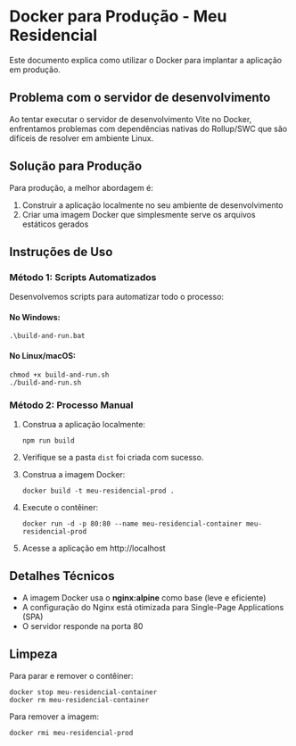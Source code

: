 
# Docker para Produção - Meu Residencial

Este documento explica como utilizar o Docker para implantar a aplicação em produção.

## Problema com o servidor de desenvolvimento

Ao tentar executar o servidor de desenvolvimento Vite no Docker, enfrentamos problemas com dependências nativas do Rollup/SWC que são difíceis de resolver em ambiente Linux.

## Solução para Produção

Para produção, a melhor abordagem é:

1. Construir a aplicação localmente no seu ambiente de desenvolvimento
2. Criar uma imagem Docker que simplesmente serve os arquivos estáticos gerados

## Instruções de Uso

### Método 1: Scripts Automatizados

Desenvolvemos scripts para automatizar todo o processo:

#### No Windows:
```
.\build-and-run.bat
```

#### No Linux/macOS:
```
chmod +x build-and-run.sh
./build-and-run.sh
```

### Método 2: Processo Manual

1. Construa a aplicação localmente:
   ```
   npm run build
   ```

2. Verifique se a pasta `dist` foi criada com sucesso.

3. Construa a imagem Docker:
   ```
   docker build -t meu-residencial-prod .
   ```

4. Execute o contêiner:
   ```
   docker run -d -p 80:80 --name meu-residencial-container meu-residencial-prod
   ```

5. Acesse a aplicação em http://localhost

## Detalhes Técnicos

- A imagem Docker usa o **nginx:alpine** como base (leve e eficiente)
- A configuração do Nginx está otimizada para Single-Page Applications (SPA)
- O servidor responde na porta 80

## Limpeza

Para parar e remover o contêiner:
```
docker stop meu-residencial-container
docker rm meu-residencial-container
```

Para remover a imagem:
```
docker rmi meu-residencial-prod
``` 
